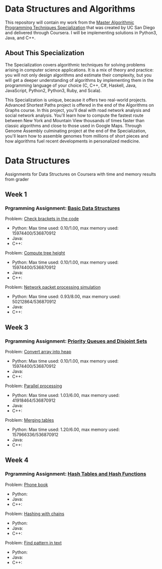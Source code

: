 # Data Structures and Algorithms

This repository will contain my work from the [Master Algorithmic Programming Techniques Specialization](https://www.coursera.org/specializations/data-structures-algorithms) that was created by UC San Diego and delivered through Coursera. I will be implementing solutions in Python3, Java, and C++.

## About This Specialization

The Specialization covers algorithmic techniques for solving problems arising in computer science applications. It is a mix of theory and practice: you will not only design algorithms and estimate their complexity, but you will get a deeper understanding of algorithms by implementing them in the programming language of your choice (C, C++, C#, Haskell, Java, JavaScript, Python2, Python3, Ruby, and Scala).

This Specialization is unique, because it offers two real-world projects. Advanced Shortest Paths project is offered in the end of the Algorithms on Graphs course. In this project, you'll deal with road network analysis and social network analysis. You'll learn how to compute the fastest route between New York and Mountain View thousands of times faster than classic algorithms and close to those used in Google Maps. Through Genome Assembly culminating project at the end of the Specialization, you'll learn how to assemble genomes from millions of short pieces and how algorithms fuel recent developments in personalized medicine.

# Data Structures
Assignments for Data Structures on Coursera with time and memory results from grader </br>

## Week 1
###  Prgramming Assignment: [Basic Data Structures](https://github.com/mablatnik/Data-Structures/blob/master/data_structures/week_1/Programming-Assignment-1.pdf)
Problem: [Check brackets in the code](https://github.com/mablatnik/Data-Structures/tree/master/data_structures/week_1/starter_code_PA1/check_brackets_in_code) </br>

* Python: Max time used: 0.10/1.00, max memory used: 15974400/536870912
* Java: 
* C++: 

Problem: [Compute tree height](https://github.com/mablatnik/Data-Structures/tree/master/data_structures/week_1/starter_code_PA1/tree_height) </br>

* Python: Max time used: 0.10/1.00, max memory used: 15974400/536870912
* Java: 
* C++: 

Problem: [Network packet processing simulation](https://github.com/mablatnik/Data-Structures/tree/master/data_structures/week_1/starter_code_PA1/network_packet_processing_simulation) </br>

* Python: Max time used: 0.93/8.00, max memory used: 50212864/536870912
* Java: 
* C++: 

## Week 3
###  Prgramming Assignment: [Priority Queues and Disjoint Sets]()
Problem: [Convert array into heap]() </br>

* Python: Max time used: 0.10/1.00, max memory used: 15974400/536870912
* Java: 
* C++:

Problem: [Parallel processing]() </br>

* Python: Max time used: 1.03/6.00, max memory used: 41918464/536870912
* Java: 
* C++: 

Problem: [Merging tables]() </br>

* Python: Max time used: 1.20/6.00, max memory used: 157966336/536870912
* Java: 
* C++: 

## Week 4
###  Prgramming Assignment: [Hash Tables and Hash Functions]()
Problem: [Phone book]() </br>

* Python:
* Java: 
* C++:


Problem: [Hashing with chains]() </br>

* Python: 
* Java: 
* C++:

Problem: [Find pattern in text]() </br>

* Python: 
* Java: 
* C++: